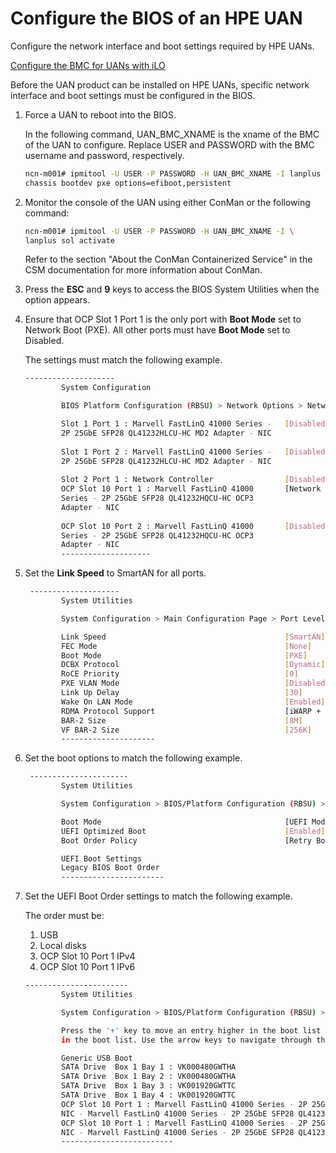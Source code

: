 # Configure the BIOS of an HPE UAN

Configure the network interface and boot settings required by HPE UANs.

[Configure the BMC for UANs with iLO](Configure_the_BMC_for_UANs_with_iLO.md)

Before the UAN product can be installed on HPE UANs, specific network interface and boot settings must be configured in the BIOS.

1. Force a UAN to reboot into the BIOS.

    In the following command, UAN\_BMC\_XNAME is the xname of the BMC of the UAN to configure. Replace USER and PASSWORD with the BMC username and password, respectively.

    ```bash
    ncn-m001# ipmitool -U USER -P PASSWORD -H UAN_BMC_XNAME -I lanplus \
    chassis bootdev pxe options=efiboot,persistent
    ```

2. Monitor the console of the UAN using either ConMan or the following command:

    ```bash
    ncn-m001# ipmitool -U USER -P PASSWORD -H UAN_BMC_XNAME -I \
    lanplus sol activate
    ```

    Refer to the section "About the ConMan Containerized Service" in the CSM documentation for more information about ConMan.

3. Press the **ESC** and **9** keys to access the BIOS System Utilities when the option appears.

4. Ensure that OCP Slot 1 Port 1 is the only port with **Boot Mode** set to Network Boot \(PXE\). All other ports must have **Boot Mode** set to Disabled.

    The settings must match the following example.

    ```bash
    --------------------
            System Configuration
    
            BIOS Platform Configuration (RBSU) > Network Options > Network Boot Options > PCIe Slot Network Boot
    
            Slot 1 Port 1 : Marvell FastLinQ 41000 Series -   [Disabled]        
            2P 25GbE SFP28 QL41232HLCU-HC MD2 Adapter - NIC
            
            Slot 1 Port 2 : Marvell FastLinQ 41000 Series -   [Disabled]        
            2P 25GbE SFP28 QL41232HLCU-HC MD2 Adapter - NIC
            
            Slot 2 Port 1 : Network Controller                [Disabled]       
            OCP Slot 10 Port 1 : Marvell FastLinQ 41000       [Network Boot]    
            Series - 2P 25GbE SFP28 QL41232HQCU-HC OCP3
            Adapter - NIC
            
            OCP Slot 10 Port 2 : Marvell FastLinQ 41000       [Disabled]        
            Series - 2P 25GbE SFP28 QL41232HQCU-HC OCP3
            Adapter - NIC
            --------------------
    ```

5. Set the **Link Speed** to SmartAN for all ports.

    ```bash
     --------------------
            System Utilities
    
            System Configuration > Main Configuration Page > Port Level Configuration
    
            Link Speed                                        [SmartAN]  
            FEC Mode                                          [None]
            Boot Mode                                         [PXE]
            DCBX Protocol                                     [Dynamic]
            RoCE Priority                                     [0]
            PXE VLAN Mode                                     [Disabled]
            Link Up Delay                                     [30]
            Wake On LAN Mode                                  [Enabled]
            RDMA Protocol Support                             [iWARP + RoCE]
            BAR-2 Size                                        [8M]
            VF BAR-2 Size                                     [256K]
            ---------------------
    ```

6. Set the boot options to match the following example.

    ```bash
     ----------------------
            System Utilities
    
            System Configuration > BIOS/Platform Configuration (RBSU) > Boot Options
    
            Boot Mode                                         [UEFI Mode]                    
            UEFI Optimized Boot                               [Enabled]                      
            Boot Order Policy                                 [Retry Boot Order Indefinitely]
    
            UEFI Boot Settings
            Legacy BIOS Boot Order
            -----------------------
    ```

7. Set the UEFI Boot Order settings to match the following example.

    The order must be:

    1. USB
    2. Local disks
    3. OCP Slot 10 Port 1 IPv4
    4. OCP Slot 10 Port 1 IPv6

    ```bash
    -----------------------
            System Utilities
    
            System Configuration > BIOS/Platform Configuration (RBSU) > Boot Options > UEFI Boot Settings > UEFI Boot Order
    
            Press the '+' key to move an entry higher in the boot list and the '-' key to move an entry lower
            in the boot list. Use the arrow keys to navigate through the Boot Order list.
    
            Generic USB Boot
            SATA Drive  Box 1 Bay 1 : VK000480GWTHA
            SATA Drive  Box 1 Bay 2 : VK000480GWTHA
            SATA Drive  Box 1 Bay 3 : VK001920GWTTC
            SATA Drive  Box 1 Bay 4 : VK001920GWTTC
            OCP Slot 10 Port 1 : Marvell FastLinQ 41000 Series - 2P 25GbE SFP28 QL41232HQCU-HC OCP3 Adapter -
            NIC - Marvell FastLinQ 41000 Series - 2P 25GbE SFP28 QL41232HQCU-HC OCP3 Adapter - PXE (PXE IPv4)
            OCP Slot 10 Port 1 : Marvell FastLinQ 41000 Series - 2P 25GbE SFP28 QL41232HQCU-HC OCP3 Adapter -
            NIC - Marvell FastLinQ 41000 Series - 2P 25GbE SFP28 QL41232HQCU-HC OCP3 Adapter - PXE (PXE IPv6)
            ------------------------- 
    ```
